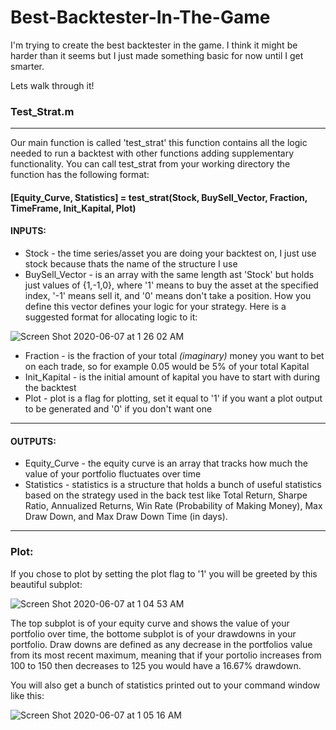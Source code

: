 # Best-Backtester-In-The-Game
I'm trying to create the best backtester in the game. I think it might be harder than it seems but I just made something basic for now until I get smarter.

Lets walk through it!


### Test_Strat.m
____________________________________________________________________________________________________________________________
Our main function is called 'test_strat' this function contains all the logic needed to run a backtest with other functions adding supplementary functionality.
You can call test_strat from your working directory the function has the following format:
#### [Equity_Curve, Statistics] = test_strat(Stock, BuySell_Vector, Fraction, TimeFrame, Init_Kapital, Plot)

#### INPUTS:
* Stock - the time series/asset you are doing your backtest on, I just use stock because thats the name of the structure I use
* BuySell_Vector - is an array with the same length ast 'Stock' but holds just values of {1,-1,0}, where '1' means to buy the asset at the specified index, '-1' means sell it, and '0' means don't take a position. How you define this vector defines your logic for your strategy. Here is a suggested format for allocating logic to it:

![Screen Shot 2020-06-07 at 1 26 02 AM](https://user-images.githubusercontent.com/29047827/83961100-f68bbf80-a85d-11ea-82f4-737f8c50ca60.png)

* Fraction - is the fraction of your total *(imaginary)* money you want to bet on each trade, so for example 0.05 would be 5% of your total Kapital
* Init_Kapital - is the initial amount of kapital you have to start with during the backtest
* Plot - plot is a flag for plotting, set it equal to '1' if you want a plot output to be generated and '0' if you don't want one
____________________________________________________________________________________________________________________________
#### OUTPUTS:
* Equity_Curve - the equity curve is an array that tracks how much the value of your portfolio fluctuates over time
* Statistics - statistics is a structure that holds a bunch of useful statistics based on the strategy used in the back test like Total Return, Sharpe Ratio, Annualized Returns, Win Rate (Probability of Making Money), Max Draw Down, and Max Draw Down Time (in days).
____________________________________________________________________________________________________________________________
### Plot:

If you chose to plot by setting the plot flag to '1' you will be greeted by this beautiful  subplot:

![Screen Shot 2020-06-07 at 1 04 53 AM](https://user-images.githubusercontent.com/29047827/83960816-153c8700-a85b-11ea-8d8c-90f2c082e16b.png)

The top subplot is of your equity curve and shows the value of your portfolio over time, the bottome subplot is of your drawdowns in your portfolio. Draw downs are defined as any decrease in the portfolios value from its most recent maximum, meaning that if your portolio increases from 100 to 150 then decreases to 125 you would have a 16.67% drawdown.

You will also get a bunch of statistics printed out to your command window like this:

![Screen Shot 2020-06-07 at 1 05 16 AM](https://user-images.githubusercontent.com/29047827/83960818-1bcafe80-a85b-11ea-85a0-cd99d2b1e792.png)






